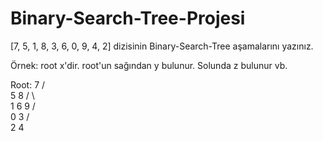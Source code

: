 # Binary-Search-Tree-Projesi
[7, 5, 1, 8, 3, 6, 0, 9, 4, 2] dizisinin Binary-Search-Tree aşamalarını yazınız.

Örnek: root x'dir. root'un sağından y bulunur. Solunda z bulunur vb.

  Root:     7
          /  \
         5    8
        / \    \
       1   6    9
      /  \
     0    3
         / \
        2   4
